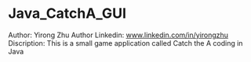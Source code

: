 Java_CatchA_GUI
===============
Author: Yirong Zhu
Author Linkedin: www.linkedin.com/in/yirongzhu
Discription: This is a small game application called Catch the A coding in Java
